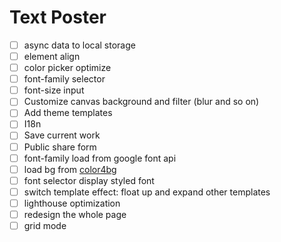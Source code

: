 # Text Poster

- [ ] async data to local storage
- [ ] element align
- [ ] color picker optimize
- [ ] font-family selector
- [ ] font-size input
- [ ] Customize canvas background and filter (blur and so on)
- [ ] Add theme templates
- [ ] I18n
- [ ] Save current work
- [ ] Public share form
- [ ] font-family load from google font api
- [ ] load bg from [color4bg](https://www.color4bg.com/)
- [ ] font selector display styled font
- [ ] switch template effect: float up and expand other templates
- [ ] lighthouse optimization
- [ ] redesign the whole page
- [ ] grid mode
